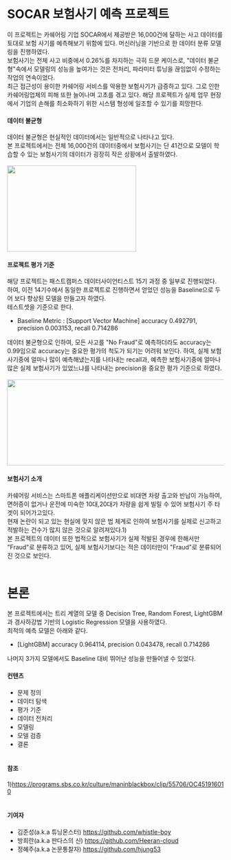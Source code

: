 SOCAR 보험사기 예측 프로젝트 
=================================================
이 프로젝트는 카쉐어링 기업 SOCAR에서 제공받은 16,000건에 달하는 사고 데이터를 토대로 보험 사기를 예측해보기 위함에 있다.
머신러닝을 기반으로 한 데이터 분류 모델링을 진행하였다. <br>
보험사기는 전체 사고 비중에서 0.26%를 차지하는 극히 드문 케이스로, "데이터 불균형"속에서 모델링의 성능을 높여가는 것은 전처리, 파라미터 튜닝을 끊임없이 수정하는 작업의 연속이었다. <br>
최근 접근성이 용이한 카쉐어링 서비스를 악용한 보험사기가 급증하고 있다. 그로 인한 카쉐어링업체의 피해 또한 늘어나며 고초를 겪고 있다. 해당 프로젝트가 실제 업무 현장에서 기업의 손해를 최소화하기 위한 시스템 형성에 일조할 수 있기를 희망한다.

#### 데이터 불균형
데이터 불균형은 현실적인 데이터에서는 일반적으로 나타나고 있다. <br>
본 프로젝트에서는 전체 16,000건의 데이터중에서 보험사기는 단 41건으로 모델이 학습할 수 있는 보험사기의 데이터가 굉장히 작은 상황에서 출발하였다. <br><br>
<img src="https://user-images.githubusercontent.com/72846750/105158413-4ac78380-5b51-11eb-8d2e-8b9462323210.png" width="300" height="200"/>

#### 프로젝트 평가 기준
해당 프로젝트는 패스트캠퍼스 데이터사이언티스트 15기 과정 중 일부로 진행되었다. 하여, 이전 14기수에서 동일한 프로젝트로 진행하면서 얻었던 성능을 Baseline으로 두어 보다 향상된 모델을 만들고자 하였다. <br>
테스트셋을 기준으로 한다. <br>
* Baseline Metric : [Support Vector Machine] accuracy 0.492791, precision 0.003153, recall 0.714286 <br>

데이터 불균형으로 인하여, 모든 사고를 "No Fraud"로 예측하더라도 accuracy는 0.99임으로 accuracy는 중요한 평가의 척도가 되기는 어려워 보인다. 하여, 실제 보험사기중에 얼마나 많이 예측해냈는지를 나타내는 recall과, 예측한 보험사기중에 얼마나 많은 실제 보험사기가 있었느냐를 나타내는 precision을 중요한 평가 기준으로 하였다. <br><br>
<img src="https://user-images.githubusercontent.com/72846750/105166682-0b9e3000-5b5b-11eb-8eb0-947cc225af05.png" width="600" height="200"/>

#### 보험사기 소개
카쉐어링 서비스는 스마트폰 애플리케이션만으로 비대면 차량 출고와 반납이 가능하여, 면허증이 없거나 운전에 미숙한 10대,20대가 차량을 쉽게 빌릴 수 있어 보험사기 주 타겟이 되어가고있다. <br> 현재 논란이 되고 있는 현실에 맞지 않은 법 체계로 인하여 보험사기를 실제로 신고하고 적발하는 건수가 많지 않은 것으로 알려져있다.1) <br>
본 프로젝트의 데이터 또한 법적으로 보험사기가 실제 적발된 경우에 한해서만 "Fraud"로 분류하고 있어, 실제 보험사기보다는 적은 데이터만이 "Fraud"로 분류되어진 것으로 보인다. <br><br>


본론
=================================================

본 프로젝트에서는 트리 계열의 모델 중 Decision Tree, Random Forest, LightGBM과 경사하강법 기반의 Logistic Regression 모델을 사용하였다. <br>
최적의 예측 모델은 아래와 같다.
* [LightGBM] accuracy 0.964114, precision 0.043478, recall 0.714286 <br>

나머지 3가지 모델에서도 Baseline 대비 뛰어난 성능을 만들어낼 수 있었다. <br>


#### 컨텐츠
* 문제 정의
* 데이터 탐색
* 평가 기준
* 데이터 전처리
* 모델링
* 모델 검증
* 결론 <br><br>


#### 참조
1)https://programs.sbs.co.kr/culture/maninblackbox/clip/55706/OC451916010 <br><br>


#### 기여자
* 김준성(a.k.a 튜닝몬스터) https://github.com/whistle-boy
* 방희란(a.k.a 판다스의 신) https://github.com/Heeran-cloud
* 정혜주(a.k.a 논문통찰자) https://github.com/hjung53
